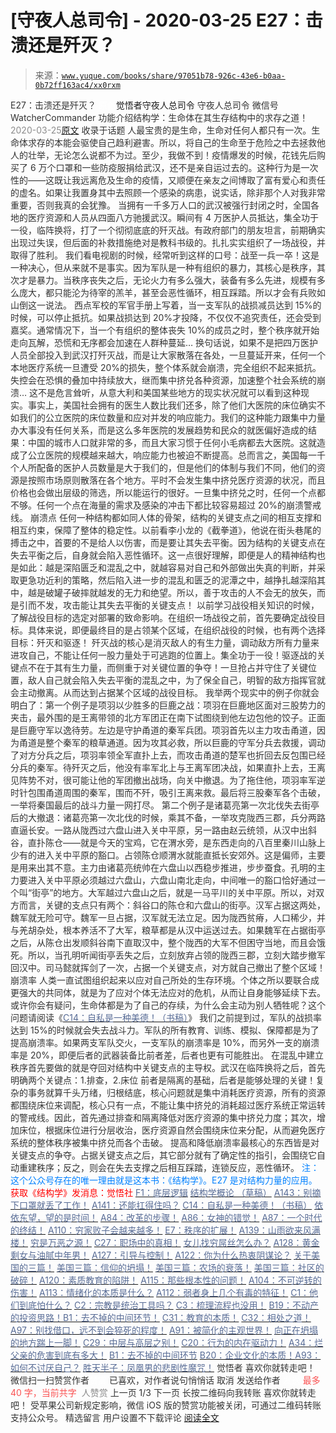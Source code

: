 # [守夜人总司令] - 2020-03-25 E27：击溃还是歼灭？

> 来源：[`www.yuque.com/books/share/97051b78-926c-43e6-b0aa-0b72ff163ac4/xx0rxm`](https://www.yuque.com/books/share/97051b78-926c-43e6-b0aa-0b72ff163ac4/xx0rxm)

<ne-p id="520f42f3293818f927861ebbd5b15da4_p_0" data-lake-id="520f42f3293818f927861ebbd5b15da4_p_0"><ne-text id="ua06d1e77" style="color: rgb(51, 51, 51);">E27：击溃还是歼灭？</ne-text></ne-p> <ne-p id="8c9d0ae9f32012058152542110e9f2e2" data-lake-id="8c9d0ae9f32012058152542110e9f2e2"><ne-text id="u7e911b49" ne-fontsize="12" style="color: rgb(255, 255, 255);">原创</ne-text><ne-text id="u40a7a3ac" ne-fontsize="14">觉悟者</ne-text><ne-text id="u5c5d5e4b" ne-fontsize="14">守夜人总司令</ne-text></ne-p> <ne-p id="32fe1cb8a526aada1e355d421320f580" data-lake-id="32fe1cb8a526aada1e355d421320f580"><ne-text id="u3cda7ebb" ne-fontsize="14" ne-bold="true" style="color: rgb(51, 51, 51);">守夜人总司令</ne-text></ne-p> <ne-p id="f3ff6a2258c685f2e58a1f778f5a302f" data-lake-id="f3ff6a2258c685f2e58a1f778f5a302f"><ne-text id="u4d1e3f6a" ne-fontsize="14" style="color: rgb(51, 51, 51);">微信号</ne-text><ne-text id="u635543b6" ne-fontsize="14" style="color: rgb(51, 51, 51);">WatcherCommander</ne-text></ne-p> <ne-p id="ede4825a0990a56bb7254278ffc5cfdd" data-lake-id="ede4825a0990a56bb7254278ffc5cfdd"><ne-text id="u354aa864" ne-fontsize="14" style="color: rgb(51, 51, 51);">功能介绍</ne-text><ne-text id="ua6b8fe53" ne-fontsize="14" style="color: rgb(51, 51, 51);">结构学：生命体在其生存结构中的求存之道！</ne-text></ne-p> <ne-p id="909502de479e50d89ad6f7c03115100c" data-lake-id="909502de479e50d89ad6f7c03115100c"><ne-text id="u627495e6" style="color: rgb(140, 140, 140);">2020-03-25</ne-text>[<ne-text id="u5c1f5b51" ne-fontsize="14">原文</ne-text>](https://mp.weixin.qq.com/s?__biz=MzAxNDk1NjI2Mw==&mid=2247485068&idx=1&sn=2b373ea4eefcf1b09885327f1a71579c&chksm=9b8a2504acfdac128793e9562414dc6898813182021afefdb73c3ea788e0a998af0ed02fe173&scene=27#wechat_redirect&cpage=251)</ne-p> <ne-p id="8f0b41af5b4dd9aca38e3ea4e1da6703" data-lake-id="8f0b41af5b4dd9aca38e3ea4e1da6703"><ne-text id="ud6047c02" style="color: rgb(51, 51, 51);">收录于话题</ne-text></ne-p> <ne-p id="67d16cf62c34bf4422902ee92630bc5b" data-lake-id="67d16cf62c34bf4422902ee92630bc5b"><ne-text id="u238fe673" style="color: rgb(51, 51, 51);">人最宝贵的是生命，生命对任何人都只有一次。生命体求存的本能会驱使自己趋利避害。所以，将自己的生命至于危险之中去拯救他人的壮举，无论怎么说都不为过。至少，我做不到！疫情爆发的时候，花钱先后购买了 6 万个口罩和一些防疫服捐给武汉，还不是亲自运过去的。这种行为是一次性的——这既让我远离危及生命的疫情，又顺便在亲友之间博取了富有爱心和责任的虚名。如果让我置身其中去照顾一个感染的病患，说实话，除非那个人对我非常重要，否则我真的会犹豫。</ne-text></ne-p> <ne-p id="2d4c6646bc2e11632ee344538cfcdec7" data-lake-id="2d4c6646bc2e11632ee344538cfcdec7"><ne-text id="u7c7a6758" style="color: rgb(51, 51, 51);">当拥有一千多万人口的武汉被强行封闭之时，全国各地的医疗资源和人员从四面八方驰援武汉。瞬间有 4 万医护人员抵达，集全功于一役，临阵换将，打了一个彻彻底底的歼灭战。有政府部门的朋友坦言，前期确实出现过失误，但后面的补救措施绝对是教科书级的。扎扎实实组织了一场战役，并取得了胜利。</ne-text></ne-p> <ne-p id="68cdb9f15d153c47be5e0685b4cbf50f" data-lake-id="68cdb9f15d153c47be5e0685b4cbf50f"><ne-text id="ud6002170" style="color: rgb(51, 51, 51);">我们看电视剧的时候，经常听到这样的口号：战至一兵一卒！这是一种决心，但从来就不是事实。因为军队是一种有组织的暴力，其核心是秩序，其次才是暴力。当秩序丧失之后，无论火力有多么强大，装备有多么先进，规模有多么庞大，都只能沦为待宰的羔羊，甚至会恶性循环，相互踩踏。所以才会有兵败如山倒这一说法。</ne-text></ne-p> <ne-p id="41bbe95bbdf0fa3bcd383172f4649e86" data-lake-id="41bbe95bbdf0fa3bcd383172f4649e86"><ne-text id="u4481a7ea" style="color: rgb(51, 51, 51);">西点军校的军官手册上写着，当一支军队的战损减员达到 15%的时候，可以停止抵抗。如果战损达到 20%才投降，不仅仅不追究责任，还会受到嘉奖。通常情况下，当一个有组织的整体丧失 10%的成员之时，整个秩序就开始走向瓦解，恐慌和无序都会加速在人群种蔓延…</ne-text></ne-p> <ne-p id="435f950d70da4cc5e519a7f811dde754" data-lake-id="435f950d70da4cc5e519a7f811dde754"><ne-text id="ue68814d8" style="color: rgb(51, 51, 51);">换句话说，如果不是把四万医护人员全部投入到武汉打歼灭战，而是让大家散落在各处，一旦蔓延开来，任何一个本地医疗系统一旦遭受 20%的损失，整个体系就会崩溃，完全组织不起来抵抗。失控会在恐惧的叠加中持续放大，继而集中挤兑各种资源，加速整个社会系统的崩溃… 这不是危言耸听，从意大利和美国某些地方的现实状况就可以看到这种现实。事实上，美国社会拥有的医生人数比我们还多，除了他们大医院的床位确实不如我们的公立医院的床位数量和应对并发的响应能力。我们的这种能力跟集中力量办大事没有任何关系，而是这么多年医院的发展趋势和民众的就医偏好造成的结果：中国的城市人口就非常的多，而且大家习惯于任何小毛病都去大医院。这就造成了公立医院的规模越来越大，响应能力也被迫不断提高。总而言之，美国每一千个人所配备的医护人员数量是大于我们的，但是他们的体制与我们不同，他们的资源是按照市场原则散落在各个地方。平时不会发生集中挤兑医疗资源的状况，而且价格也会做出层级的筛选，所以能运行的很好。一旦集中挤兑之时，任何一个点都不够。任何一个点在海量的需求及感染的冲击下都比较容易超过 20%的崩溃警戒线。</ne-text></ne-p> <ne-p id="b54dd66b1157cc6e9070cbe6e685cb4a" data-lake-id="b54dd66b1157cc6e9070cbe6e685cb4a"><ne-text id="ufc695a5a" ne-bold="true" style="color: rgb(51, 51, 51);">崩溃点</ne-text></ne-p> <ne-p id="26c39433dc1befcc5e54eb7913f107d8" data-lake-id="26c39433dc1befcc5e54eb7913f107d8"><ne-text id="u201478ed" style="color: rgb(51, 51, 51);">任何一种结构都如同人体的骨架，结构的关键支点之间的相互支撑和相互约束，保障了整体的稳定性。以前看李小龙的《截拳道》，他说在街头巷尾的搏击之中，首要的不是给人以伤害，而是要让其失去平衡。因为结构的关键支点在失去平衡之后，自身就会陷入恶性循环。这一点很好理解，即便是人的精神结构也是如此：越是深陷匮乏和混乱之中，就越容易对自己和外部做出失真的判断，并采取更急功近利的策略，然后陷入进一步的混乱和匮乏的泥潭之中，越挣扎越深陷其中，越是破罐子破摔就越发的无力和绝望。所以，善于攻击的人不会无的放矢，而是引而不发，攻击能让其失去平衡的关键支点！</ne-text></ne-p> <ne-p id="027d4d4ff2007343a62e943e48848964" data-lake-id="027d4d4ff2007343a62e943e48848964"><ne-text id="u92b2cc14" style="color: rgb(51, 51, 51);">以前学习战役相关知识的时候，了解战役目标的选定对部署的致命影响。在组织一场战役之前，首先要确定战役目标。具体来说，即便最终目的是占领某个区域，在组织战役的时候，也有两个选择目标：歼灭和驱逐！</ne-text></ne-p> <ne-p id="457fc35674967ac7b8de39e3d3744714" data-lake-id="457fc35674967ac7b8de39e3d3744714"><ne-text id="u0bd08c14" style="color: rgb(51, 51, 51);">歼灭战的核心是消灭敌人的有生力量，调动敌方所有力量来进攻自己，不能让任何一股力量处于可逃跑的位置上。集全功于一役！驱逐战的关键点不在于其有生力量，而侧重于对关键位置的争夺！一旦抢占并守住了关键位置，敌人自己就会陷入失去平衡的混乱之中，为了保全自己，明智的敌方指挥官就会主动撤离。从而达到占据某个区域的战役目标。</ne-text></ne-p> <ne-p id="28c3790c2b12a3384a8107f8158ec5f2" data-lake-id="28c3790c2b12a3384a8107f8158ec5f2"><ne-text id="u2e2310f0" style="color: rgb(51, 51, 51);">我举两个现实中的例子你就会明白了：第一个例子是项羽以少胜多的巨鹿之战：项羽在巨鹿地区面对三股势力的夹击，最外围的是王离带领的北方军团正在南下试图绕到他左边包他的饺子。正面是巨鹿守军以逸待劳。左边是守护甬道的秦军兵团。项羽首先以主力攻击甬道，因为甬道是整个秦军的粮草通道。因为攻其必救，所以巨鹿的守军分兵去救援，调动了对方分兵之后，项羽率领全军直扑上去，而攻击甬道的楚军也折回去反包围已经分兵的秦军。待歼灭之后，他没有率军北上与王离军团决战，如果直扑上去，王离见阵势不对，很可能让他的军团撤出战场，向关中撤退。为了拖住他，项羽率军逆时针包围甬道周围的秦军，围而不歼，吸引王离来救。最后将三股秦军各个击破，一举将秦国最后的战斗力量一网打尽。</ne-text></ne-p> <ne-p id="4fbf6754871c1de6cfb76758db20aa58" data-lake-id="4fbf6754871c1de6cfb76758db20aa58"><ne-text id="u0c436f5f" style="color: rgb(51, 51, 51);">第二个例子是诸葛亮第一次北伐失去街亭后的大撤退：诸葛亮第一次北伐的时候，乘其不备，一举攻克陇西三郡，兵分两路直逼长安。一路从陇西过六盘山进入关中平原，另一路由赵云统领，从汉中出斜谷，直扑陈仓——就是今天的宝鸡，它在渭水旁，是东西走向的八百里秦川山脉上少有的进入关中平原的豁口。占领陈仓顺渭水就能直抵长安郊外。这是偏师，主要是用来出其不意。主力由诸葛亮统帅在六盘山以西稳步推进，步步蚕食。孔明的主力要进入关中平原必须越过六盘山，六盘山南北走向，中间唯一的豁口恰好通过一个叫“街亭”的地方。大军越过六盘山之后，就是一马平川的关中平原。所以，对双方而言，关键的支点只有两个：斜谷口的陈仓和六盘山的街亭。汉军占据这两处，魏军就无险可守。魏军一旦占据，汉军就无法立足。因为陇西贫瘠，人口稀少，并与羌胡杂处，根本养活不了大军，粮草都是从汉中运送过去。如果魏军在占据街亭之后，从陈仓出发顺斜谷南下直取汉中，整个陇西的大军不但困守当地，而且会饿死。所以，当孔明听闻街亭丢失之后，立刻放弃占领的陇西三郡，立刻大踏步撤军回汉中。司马懿就挥剑了一次，占据一个关键支点，对方就自己撤出了整个区域！</ne-text></ne-p> <ne-p id="379a6c6bb6eb7b8f79fbe3c9fccb54a2" data-lake-id="379a6c6bb6eb7b8f79fbe3c9fccb54a2"><ne-text id="u6639d498" ne-bold="true" style="color: rgb(51, 51, 51);">崩溃率</ne-text></ne-p> <ne-p id="2bbb01e43972b0138bdd454eb57d66e8" data-lake-id="2bbb01e43972b0138bdd454eb57d66e8"><ne-text id="u5b56f931" style="color: rgb(51, 51, 51);">人类一直试图组织起来以应对自己所处的生存环境。个体之所以要联合成更强大的共同体，就是为了应对个体无法应对的危机，从而让自身能够延续下去。或许你会有疑问，生命体都是为了自己的存续，为什么会主动为别人牺牲呢？这个问题请阅读《</ne-text>[<ne-text id="u87c589bf" style="color: rgb(87, 107, 149);">C14：自私是一种美德！（书稿）</ne-text>](http://mp.weixin.qq.com/s?__biz=MzAxNDk1NjI2Mw==&mid=2247485051&idx=1&sn=61451e2e8b660eec79c1ec634ff1188c&chksm=9b8a25f3acfdace5790db4e909468d61e47477affe294f19c4e10cad79c869c3a3ecedc242b6&scene=21#wechat_redirect)<ne-text id="ueceb5fa7" style="color: rgb(51, 51, 51);">》</ne-text></ne-p> <ne-p id="5ff3b1c4eab18f5b60d7238ab2360880" data-lake-id="5ff3b1c4eab18f5b60d7238ab2360880"><ne-text id="ub8d9681b" style="color: rgb(51, 51, 51);">我们之前提到过，军队的战损率达到 15%的时候就会失去战斗力。军队的所有教育、训练、模拟、保障都是为了提高崩溃率。如果两支军队交火，一支军队的崩溃率是 10%，而另外一支的崩溃率是 20%，即便后者的武器装备比前者差，后者也更有可能胜出。</ne-text></ne-p> <ne-p id="bdd86ce0b0f2d74bf7b59e7e78082f66" data-lake-id="bdd86ce0b0f2d74bf7b59e7e78082f66"><ne-text id="u7a1f9af4" ne-bold="true" style="color: rgb(51, 51, 51);">在混乱中建立秩序首先要做的就是夺回对结构中关键支点的主导权。武汉在临阵换将之后，首先明确两个关键点：1.排查，2.床位 前者是隔离的基础，后者是能够处理的关键！复杂的事务就算千头万绪，归根结底，核心问题就是集中消耗医疗资源，所有的资源都围绕床位来调配，核心只有一点，不能让集中挤兑的消耗超过医疗系统正常运转的警戒线。</ne-text><ne-text id="u9ed9e87a" style="color: rgb(51, 51, 51);">因此，首先通过排查和隔离降低对医疗资源的集中挤兑力度；其次，增加床位，根据床位进行分层收治，医疗资源自然会围绕床位来分配，从而避免医疗系统的整体秩序被集中挤兑而各个击破。</ne-text></ne-p> <ne-p id="6cf41466e6e47e5805aa2f3a35c12b43" data-lake-id="6cf41466e6e47e5805aa2f3a35c12b43"><ne-text id="u79422dc5" style="color: rgb(51, 51, 51);">提高和降低崩溃率最核心的东西皆是对关键支点的争夺。占据关键支点之后，其它部分就有了确定性的指引，会围绕它自动重建秩序；反之，则会在失去支撑之后相互踩踏，连锁反应，恶性循环。</ne-text></ne-p> <ne-p id="d70afd4c2f8e6ddc5b263cdddb84dfdc" data-lake-id="d70afd4c2f8e6ddc5b263cdddb84dfdc"><ne-text id="uf876b694" ne-fontsize="13" style="color: rgb(0, 128, 255);">注：这个公众号存在的唯一理由就是这本书：《结构学》。E27 是对结构力量的应用。</ne-text></ne-p> <ne-p id="bb0ec2a69231d00158a751fb0b7198ab" data-lake-id="bb0ec2a69231d00158a751fb0b7198ab" ne-alignment="center"><ne-text id="u061f891e" style="color: rgb(255, 0, 0);">获取《结构学》发消息</ne-text><ne-text id="ue75573bd" ne-bold="true" style="color: rgb(255, 0, 0);">：觉悟社</ne-text></ne-p>  <ne-p id="b0c8ed7782170584c8550fbba944fcfc" data-lake-id="b0c8ed7782170584c8550fbba944fcfc"><ne-card data-card-name="image" data-card-type="inline" id="fYh5f" data-event-boundary="card" style="color: rgb(51, 51, 51);"><ne-p id="cd4b8ba6b2a611627bdb01cd27fd9a71" data-lake-id="cd4b8ba6b2a611627bdb01cd27fd9a71">[<ne-text id="ua9340cf7" style="color: rgb(87, 107, 149);">F1：底层逻辑</ne-text>](http://mp.weixin.qq.com/s?__biz=MzAxNDk1NjI2Mw==&mid=2247484983&idx=1&sn=d1bd020a91e3dd78ebf23d343a657db2&chksm=9b8a25bfacfdaca9b3572b6f4d7ef8d7a0e37e4ab741811b0e2cd64f46b92e1920d0e39e4f38&scene=21#wechat_redirect)</ne-p> <ne-p id="04081923e43323ce8f925d2197e0e0f0" data-lake-id="04081923e43323ce8f925d2197e0e0f0">[<ne-text id="ud51fd69f" style="color: rgb(87, 107, 149);">结构学概论 （草稿）</ne-text>](http://mp.weixin.qq.com/s?__biz=MzIzMDYwOTM0Mg==&mid=2247484205&idx=1&sn=c7a617ca786f9c2ce298de261d2d7a54&chksm=e8b19bfcdfc612ea7eb13086230ec19ba844b8313945361aa6f036c729946c8bd3403894f330&scene=21#wechat_redirect)</ne-p> <ne-p id="db5e679e62a56fd1a236fa1d472a600b" data-lake-id="db5e679e62a56fd1a236fa1d472a600b">[<ne-text id="u75ca0f8c" style="color: rgb(87, 107, 149);">A143：别摘下口罩就丢了工作！</ne-text>](http://mp.weixin.qq.com/s?__biz=MzAxNDk1NjI2Mw==&mid=2247485056&idx=1&sn=eff9f05bcad84a7ccd397ebaacde4055&chksm=9b8a2508acfdac1eb18a04ce52aef698f8e4da804261fd1f75930aa5e7c3fbe50806b0077542&scene=21#wechat_redirect)</ne-p> <ne-p id="e9c0b25875b0f9239ceba854ab791f4e" data-lake-id="e9c0b25875b0f9239ceba854ab791f4e">[<ne-text id="ud2406303" style="color: rgb(87, 107, 149);">A141：还能扛得住吗？</ne-text>](http://mp.weixin.qq.com/s?__biz=MzAxNDk1NjI2Mw==&mid=2247485046&idx=1&sn=d7a96fb55a2d572e99346b475818fe95&chksm=9b8a25feacfdace8ee0ac46509e45dc495a8d28b9f12f2acfe6d96d87cf87b8d8fb887b6e6fa&scene=21#wechat_redirect)</ne-p> <ne-p id="a598b3cf1fd89b1e476bd958f673bc4b" data-lake-id="a598b3cf1fd89b1e476bd958f673bc4b">[<ne-text id="u8579c382" style="color: rgb(87, 107, 149);">C14：自私是一种美德！（书稿）</ne-text>](http://mp.weixin.qq.com/s?__biz=MzAxNDk1NjI2Mw==&mid=2247485051&idx=1&sn=61451e2e8b660eec79c1ec634ff1188c&chksm=9b8a25f3acfdace5790db4e909468d61e47477affe294f19c4e10cad79c869c3a3ecedc242b6&scene=21#wechat_redirect)</ne-p> <ne-p id="a9dfe7350c65ce550d53d9e2ca1af806" data-lake-id="a9dfe7350c65ce550d53d9e2ca1af806">[<ne-text id="uab0a1091" style="color: rgb(87, 107, 149);">依依东望，望的是时间！</ne-text>](http://mp.weixin.qq.com/s?__biz=MzIzMDYwOTM0Mg==&mid=2247483860&idx=1&sn=b5b01ae82ff764ce2806251e3f2a809f&chksm=e8b19905dfc61013607735eb7782299c9a4d7a39a8b15a7b46182ef20eda3ffe9f6ed6337e1f&scene=21#wechat_redirect)</ne-p> <ne-p id="297fd919b54b0b0d91e18282ebc6d9d9" data-lake-id="297fd919b54b0b0d91e18282ebc6d9d9">[<ne-text id="u77c4cd05" style="color: rgb(87, 107, 149);">A84：改革的步骤！</ne-text>](http://mp.weixin.qq.com/s?__biz=MzIzMDYwOTM0Mg==&mid=2247484098&idx=1&sn=8a28fd5dce47b485ed38e4f3cfdb7d05&chksm=e8b19a13dfc61305fde13511d297aa1d6b59184825c7998f338e7d5f36742e3c06c717d78fe8&scene=21#wechat_redirect)</ne-p> <ne-p id="c448ac73875b442ada6d8297c1693189" data-lake-id="c448ac73875b442ada6d8297c1693189">[<ne-text id="ud12887b5" style="color: rgb(87, 107, 149);">A86：女神的错觉！</ne-text>](http://mp.weixin.qq.com/s?__biz=MzAxNDk1NjI2Mw==&mid=2247484733&idx=1&sn=fab22e8ab3f80b78dab3d4e2e2716bfb&chksm=9b8a26b5acfdafa374df83506e5086a573169362877918977c08490b4e9747c45c99d1266e7f&scene=21#wechat_redirect)</ne-p> <ne-p id="4b84ff64e3a9b02a8adc95a714cdc9a3" data-lake-id="4b84ff64e3a9b02a8adc95a714cdc9a3">[<ne-text id="u2e962aeb" style="color: rgb(87, 107, 149);">A87：一个时代的终结！</ne-text>](http://mp.weixin.qq.com/s?__biz=MzIzMDYwOTM0Mg==&mid=2247484102&idx=1&sn=c0572fe89409ac0ef2d1468b8f81f130&chksm=e8b19a17dfc6130119eacf0492c237b5173f6f9c13265a36d7919e3132228f8c2d3306863c08&scene=21#wechat_redirect)</ne-p> <ne-p id="34987db6cc03cd3d5105357c92ea94cb" data-lake-id="34987db6cc03cd3d5105357c92ea94cb">[<ne-text id="u5906b339" style="color: rgb(87, 107, 149);">A110：穷家败子会越来越多！</ne-text>](http://mp.weixin.qq.com/s?__biz=MzIzMDYwOTM0Mg==&mid=2247484200&idx=1&sn=0948bd1a38f7653f59a4249ae31c9c4e&chksm=e8b19bf9dfc612ef8bc76f8b04b55f480c55800d2c93e31fca592fbacc1e60aefb9ec525ab08&scene=21#wechat_redirect)</ne-p> <ne-p id="7a5d38870196f7736cd3c5ba44b7e1e6" data-lake-id="7a5d38870196f7736cd3c5ba44b7e1e6">[<ne-text id="u2247f168" style="color: rgb(87, 107, 149);">E7：秩序的扩展！</ne-text>](http://mp.weixin.qq.com/s?__biz=MzAxNDk1NjI2Mw==&mid=2247485033&idx=1&sn=a4fafabf832faa4e23cb315aa84778cf&chksm=9b8a25e1acfdacf75ca2f4b9f95eefbced60c01b36a2346b549eed79efe998a827b9d4476625&scene=21#wechat_redirect)</ne-p> <ne-p id="ed9f23926d4393cfe2b1b56113de4b8b" data-lake-id="ed9f23926d4393cfe2b1b56113de4b8b">[<ne-text id="u9ad7164c" style="color: rgb(87, 107, 149);">A139：山雨欲来风满楼！</ne-text>](http://mp.weixin.qq.com/s?__biz=MzAxNDk1NjI2Mw==&mid=2247485028&idx=1&sn=df774eff7bb7562533cba7f5d2346e14&chksm=9b8a25ecacfdacfa9092a7494ffe631aab8a9f4ae745eeaeee91488d21accd14fc29f6eb0a9d&scene=21#wechat_redirect)</ne-p> <ne-p id="eb14bb82ce6be3739ef7b007dbaf3d9f" data-lake-id="eb14bb82ce6be3739ef7b007dbaf3d9f">[<ne-text id="uc7bc69b4" style="color: rgb(87, 107, 149);">穷是万恶之源！</ne-text>](http://mp.weixin.qq.com/s?__biz=MzAxNDk1NjI2Mw==&mid=2247483823&idx=1&sn=e54ebe9891b302dc0bf1815c76ccf8b7&chksm=9b8a2227acfdab31a05e273addd9159d4b8263d58d3c58bf214841c8189157519719c3427306&scene=21#wechat_redirect)</ne-p> <ne-p id="9bd05a7594240873563463fd7cae00b4" data-lake-id="9bd05a7594240873563463fd7cae00b4">[<ne-text id="u41a81de1" style="color: rgb(87, 107, 149);">C27：职场中的真相！</ne-text>](http://mp.weixin.qq.com/s?__biz=MzAxNDk1NjI2Mw==&mid=2247484554&idx=1&sn=fec6641c1838970ea6d16cfe1a68f9e1&chksm=9b8a2702acfdae14e71017ee02594f3b47abc738b773bc3dbd5e80968dccae0e90f17977a339&scene=21#wechat_redirect)</ne-p> <ne-p id="2a179ffac8b8e9a0f0bc1a1bc3644e3a" data-lake-id="2a179ffac8b8e9a0f0bc1a1bc3644e3a">[<ne-text id="u831c8a84" style="color: rgb(87, 107, 149);">女儿找穷屌丝怎么办？</ne-text>](http://mp.weixin.qq.com/s?__biz=MzAxNDk1NjI2Mw==&mid=2247484939&idx=1&sn=6a8b9a3df7e1197fde72a04e45ad3055&chksm=9b8a2583acfdac958a9514beb89993c74e6ee5ad63df4c4c6d420f8ac9cc3976dcfe5f66c734&scene=21#wechat_redirect)</ne-p> <ne-p id="606749a670cacb3f637a8b95729bdc2a" data-lake-id="606749a670cacb3f637a8b95729bdc2a">[<ne-text id="u36ddfb51" style="color: rgb(87, 107, 149);">A128：黄金剩女与油腻中年男！</ne-text>](http://mp.weixin.qq.com/s?__biz=MzAxNDk1NjI2Mw==&mid=2247484986&idx=1&sn=389cf749cc0fc8c13fddbe2782d064e8&chksm=9b8a25b2acfdaca493be3be9f6825249c41eb2e9ec898370ef118ac45d11e3061fc3f36198fa&scene=21#wechat_redirect)</ne-p> <ne-p id="2f7cf5fd56b92f32f8ec17d3c2ecfb22" data-lake-id="2f7cf5fd56b92f32f8ec17d3c2ecfb22">[<ne-text id="uba49d2c9" style="color: rgb(87, 107, 149);">A127：引导与控制！</ne-text>](http://mp.weixin.qq.com/s?__biz=MzAxNDk1NjI2Mw==&mid=2247484979&idx=1&sn=f399f00523a8dd5cafe7c0636121333e&chksm=9b8a25bbacfdacad35d6b31ea6500e76fc161c3dd8e789aacdc1284bedcdcaf57570dd6f6261&scene=21#wechat_redirect)</ne-p> <ne-p id="82967f2e7631100696f5cec6213bd857" data-lake-id="82967f2e7631100696f5cec6213bd857">[<ne-text id="ub3c0482a" style="color: rgb(87, 107, 149);">A122：你为什么热衷阴谋论？</ne-text>](http://mp.weixin.qq.com/s?__biz=MzAxNDk1NjI2Mw==&mid=2247484960&idx=1&sn=f04b2971f7e664f0ab903a6a9ffab5dd&chksm=9b8a25a8acfdacbecd85fb722d9e401e6b748a28498b75da9489af10d9cf69916bf473c72a7b&scene=21#wechat_redirect)</ne-p> <ne-p id="529063c3c9cec707ac3e8ff89c374e07" data-lake-id="529063c3c9cec707ac3e8ff89c374e07">[<ne-text id="u699d6a61" style="color: rgb(87, 107, 149);">关于美国的三篇！</ne-text>](http://mp.weixin.qq.com/s?__biz=MzIzMDYwOTM0Mg==&mid=2247484082&idx=1&sn=7f0efdc740505aeff41af3593c2c07d2&chksm=e8b19a63dfc613757721204eef321ddcad7ddc01dfc2076db117c37c0b37d75438f2e405c830&scene=21#wechat_redirect)</ne-p> <ne-p id="319780d206b7ef633609c83699acd900" data-lake-id="319780d206b7ef633609c83699acd900">[<ne-text id="uf4d64366" style="color: rgb(87, 107, 149);">美国三篇：信仰的坍塌！</ne-text>](http://mp.weixin.qq.com/s?__biz=MzIzMDYwOTM0Mg==&mid=2247484086&idx=1&sn=84a690a2f2f277ffb97bd9ae9b8997b5&chksm=e8b19a67dfc61371cbaa58bdc4cf884dcb865ce62dc947cf1cf3e7653716339ff71d49c563bb&scene=21#wechat_redirect)</ne-p> <ne-p id="c5395a44238d62acfff92766bd95fd57" data-lake-id="c5395a44238d62acfff92766bd95fd57">[<ne-text id="u4e8356bf" style="color: rgb(87, 107, 149);">美国三篇：农场的衰落！</ne-text>](http://mp.weixin.qq.com/s?__biz=MzAxNDk1NjI2Mw==&mid=2247484839&idx=1&sn=ab17e9c4ae5af883a17a9c0fcafe94dd&chksm=9b8a262facfdaf399eab6252e9034d5a64a95f1c2575ed6570615dc11980d7d14b684341c22d&scene=21#wechat_redirect)</ne-p> <ne-p id="293a4517c2200f058d0ef2f48b5af008" data-lake-id="293a4517c2200f058d0ef2f48b5af008">[<ne-text id="u69a3df4a" style="color: rgb(87, 107, 149);">美国三篇：社区的破碎！</ne-text>](http://mp.weixin.qq.com/s?__biz=MzAxNDk1NjI2Mw==&mid=2247484995&idx=1&sn=e6b19218f50cedb3832a75694d5fca2a&chksm=9b8a25cbacfdacdd9585015c0542f118592cdeb57bf869d6566ef48e60aaf0f59aeebb6ba2a3&scene=21#wechat_redirect)</ne-p> <ne-p id="953f6f1aaae482b7cfe625988278b81c" data-lake-id="953f6f1aaae482b7cfe625988278b81c">[<ne-text id="uc826df17" style="color: rgb(87, 107, 149);">A120：素质教育的陷阱！</ne-text>](http://mp.weixin.qq.com/s?__biz=MzAxNDk1NjI2Mw==&mid=2247484948&idx=1&sn=6326c52223f8520cf16820e7ae2f12d1&chksm=9b8a259cacfdac8a3f821dea074d2df64dc08c9498aadb36f006f685bbf87dfc13daefd4bf6d&scene=21#wechat_redirect)</ne-p> <ne-p id="993e45abb667bc1a5f16140920da99f0" data-lake-id="993e45abb667bc1a5f16140920da99f0">[<ne-text id="u9c1b3f15" style="color: rgb(87, 107, 149);">A115：那些根本性的问题！</ne-text>](http://mp.weixin.qq.com/s?__biz=MzAxNDk1NjI2Mw==&mid=2247484914&idx=1&sn=967fee05bc4f865fe727690ef496bd08&chksm=9b8a267aacfdaf6c067abdfbeed512ad0ec7af5d0c3310f4461e50eaa47c005b5b30ea9758af&scene=21#wechat_redirect)</ne-p> <ne-p id="7341b531450a77062395528d45c17a21" data-lake-id="7341b531450a77062395528d45c17a21">[<ne-text id="u9e9dff64" style="color: rgb(87, 107, 149);">A104：不可逆转的伤害！</ne-text>](http://mp.weixin.qq.com/s?__biz=MzAxNDk1NjI2Mw==&mid=2247484910&idx=1&sn=80626aa3b4a4e223e5062a4d00806308&chksm=9b8a2666acfdaf70c0a3e1392357732bf9431c96bc1ec220eef91101a73d0c6eeff4f62d4e80&scene=21#wechat_redirect)</ne-p> <ne-p id="835962cc87bcc67aca923594075b109b" data-lake-id="835962cc87bcc67aca923594075b109b">[<ne-text id="u4fa96b61" style="color: rgb(87, 107, 149);">A113：情绪化的本质是什么？</ne-text>](http://mp.weixin.qq.com/s?__biz=MzAxNDk1NjI2Mw==&mid=2247484925&idx=1&sn=a3e5d2a4ffa1f0c4a1e915a7f6244527&chksm=9b8a2675acfdaf6365b4c9b6f0390ceae91e0dbf218efdd6be0dc600964d220b1ab45bb6c2ac&scene=21#wechat_redirect)</ne-p> <ne-p id="14bb446aca2bda911083d6a29c4b23cf" data-lake-id="14bb446aca2bda911083d6a29c4b23cf">[<ne-text id="uaa35d865" style="color: rgb(87, 107, 149);">A112：弱者身上几个有毒的特征！</ne-text>](http://mp.weixin.qq.com/s?__biz=MzAxNDk1NjI2Mw==&mid=2247484903&idx=1&sn=609b7c81f10207eea8bcccbe35aa61b6&chksm=9b8a266facfdaf790a328ee9eca9d05f95ce939b69b2e4c1fcaacd63470bd79c44d03caeb00c&scene=21#wechat_redirect)</ne-p> <ne-p id="2e886bff324d77b793e8897caa2afd2f" data-lake-id="2e886bff324d77b793e8897caa2afd2f">[<ne-text id="ue5b73b7b" style="color: rgb(87, 107, 149);">C1：他们到底怕什么？</ne-text>](http://mp.weixin.qq.com/s?__biz=MzAxNDk1NjI2Mw==&mid=2247483898&idx=1&sn=1b0a50386e9e89d2750dec717236f0aa&chksm=9b8a2272acfdab64235b35ee5e91b8cac6172144207251636e1345fc570aa1601f59eff7f442&scene=21#wechat_redirect)</ne-p> <ne-p id="697042799c0709b4d0f8d4a368ecef7f" data-lake-id="697042799c0709b4d0f8d4a368ecef7f">[<ne-text id="uee36bcdf" style="color: rgb(87, 107, 149);">C2：宗教是统治工具吗？</ne-text>](http://mp.weixin.qq.com/s?__biz=MzAxNDk1NjI2Mw==&mid=2247483901&idx=1&sn=f5d9f8c7bd84370c79adae921351e813&chksm=9b8a2275acfdab63fde093d76ff82e01d0e2fd43ea675f77fd17fd51a15873d4d10499f5338d&scene=21#wechat_redirect)</ne-p> <ne-p id="76e6201582ce08bd9501add3aa0000a3" data-lake-id="76e6201582ce08bd9501add3aa0000a3">[<ne-text id="u561b99f0" style="color: rgb(87, 107, 149);">C3：梳理流程也没用！</ne-text>](http://mp.weixin.qq.com/s?__biz=MzAxNDk1NjI2Mw==&mid=2247483989&idx=1&sn=ee70dacfd980f041379d91ae947ece44&chksm=9b8a21ddacfda8cb28bf62d6f53531e8a8ebce2de96396e50ec7e7e144fffe502ec6faee3415&scene=21#wechat_redirect)</ne-p> <ne-p id="22845cea8fdb8079b9eca34e1925617c" data-lake-id="22845cea8fdb8079b9eca34e1925617c">[<ne-text id="u2acb0f32" style="color: rgb(87, 107, 149);">B19：不动产的投资思路！</ne-text>](http://mp.weixin.qq.com/s?__biz=MzIzMDYwOTM0Mg==&mid=2247484069&idx=1&sn=a13a6e590a21b27fd1356718b3a2dcd3&chksm=e8b19a74dfc613622b23c7233732cbb1d499c75f9b7ac3047cdeaee3a34eeae7d3b4871429f1&scene=21#wechat_redirect)[<ne-text id="u9f91d640" style="color: rgb(87, 107, 149);">B1：去不掉的中间环节！</ne-text>](http://mp.weixin.qq.com/s?__biz=MzIzMDYwOTM0Mg==&mid=2247483903&idx=1&sn=e8a21cb816d6a27d869f81463805a208&chksm=e8b1992edfc610380f54d91f9acc9844820c77ce8a5bcedb4f36372c406647f45fd2514a6a77&scene=21#wechat_redirect)</ne-p> <ne-p id="b6e3c443d4a91e47235d5833f08c4a4a" data-lake-id="b6e3c443d4a91e47235d5833f08c4a4a">[<ne-text id="u5ff8aa7d" style="color: rgb(87, 107, 149);">C31：教育的本质！</ne-text>](http://mp.weixin.qq.com/s?__biz=MzAxNDk1NjI2Mw==&mid=2247484645&idx=1&sn=0c19e963af345ec0d157348555f45482&chksm=9b8a276dacfdae7bb43eb0602bf7d9fdc827d0675a7350f893c5b3b43986de58782355a2065d&scene=21#wechat_redirect)</ne-p> <ne-p id="cbaa600dfe19585cc467f316606d5e3c" data-lake-id="cbaa600dfe19585cc467f316606d5e3c">[<ne-text id="u9ceb8ef1" style="color: rgb(87, 107, 149);">C32：相处之道！</ne-text>](http://mp.weixin.qq.com/s?__biz=MzAxNDk1NjI2Mw==&mid=2247484658&idx=1&sn=32943edb605fea344e437efb5cd77ed6&chksm=9b8a277aacfdae6cc8e9d256f960d07226086e0d020d68893af2a8b5391771e66626b0d086aa&scene=21#wechat_redirect)</ne-p> <ne-p id="18fa2e5dbe15c9054bd1614ae2279d05" data-lake-id="18fa2e5dbe15c9054bd1614ae2279d05">[<ne-text id="u26e3ceec" style="color: rgb(87, 107, 149);">A97：别找借口，远不到会猝死的程度！</ne-text>](http://mp.weixin.qq.com/s?__biz=MzAxNDk1NjI2Mw==&mid=2247484866&idx=1&sn=d93222730b1fd65cd31d270e54c91073&chksm=9b8a264aacfdaf5cf1d8eab64891b03e7b9966e887c9f512b7cb4a3f6cca04f1faa2c5da905d&scene=21#wechat_redirect)</ne-p> <ne-p id="664e026eb8d803c532886a780ce8f43f" data-lake-id="664e026eb8d803c532886a780ce8f43f">[<ne-text id="u0ae46b3f" style="color: rgb(87, 107, 149);">A91：被简化的主观世界！</ne-text>](http://mp.weixin.qq.com/s?__biz=MzIzMDYwOTM0Mg==&mid=2247484106&idx=1&sn=89ac1e2a068a9114c08822ed3a6a9916&chksm=e8b19a1bdfc6130d67743acf04c384cd66fa3d13b83614a9b3d70edda3290e8af9765c31b7d7&scene=21#wechat_redirect)</ne-p> <ne-p id="ce3cac0d3e91946a437c6cc42e304075" data-lake-id="ce3cac0d3e91946a437c6cc42e304075">[<ne-text id="ub16ece9e" style="color: rgb(87, 107, 149);">向正在坍塌的地方踹上一脚！</ne-text>](http://mp.weixin.qq.com/s?__biz=MzAxNDk1NjI2Mw==&mid=2247483789&idx=1&sn=5e44b7b524c3dc4bb7705f49ed0a44a3&chksm=9b8a2205acfdab139e4b1d44ef6702b09c9fbf79505340205d13fbdaa33207a997f54bee0e97&scene=21#wechat_redirect)</ne-p> <ne-p id="b9262782eddd1cb905362026f9d43b08" data-lake-id="b9262782eddd1cb905362026f9d43b08">[<ne-text id="ub3f8e9da" style="color: rgb(87, 107, 149);">C29：中层与高层之别！</ne-text>](http://mp.weixin.qq.com/s?__biz=MzIzMDYwOTM0Mg==&mid=2247484061&idx=1&sn=6b5effaceec4ccea129b0b2c0ff9eb94&chksm=e8b19a4cdfc6135a82d4a79c2245a8efb5cea97135ffeef76afcdb0f1d23fc37408270b77ac3&scene=21#wechat_redirect)</ne-p> <ne-p id="d9f5f330063753c1aa23e38746fb7861" data-lake-id="d9f5f330063753c1aa23e38746fb7861">[<ne-text id="uce9e2d2e" style="color: rgb(87, 107, 149);">C20：行为的内在驱动力！</ne-text>](http://mp.weixin.qq.com/s?__biz=MzIzMDYwOTM0Mg==&mid=2247484003&idx=1&sn=a62ddbccc64f9f19890c0dff9605b6f7&chksm=e8b19ab2dfc613a47b840d331bb9c43711798f5102681c0d1a06cb3996450c1d34bc8573b7e0&scene=21#wechat_redirect)</ne-p> <ne-p id="74c13709375f1de1fbd0eca85c0495f1" data-lake-id="74c13709375f1de1fbd0eca85c0495f1">[<ne-text id="ua2d02bc2" style="color: rgb(87, 107, 149);">A34：烂父亲的危害到底有多大！</ne-text>](http://mp.weixin.qq.com/s?__biz=MzIzMDYwOTM0Mg==&mid=2247483986&idx=1&sn=984fbf5e696f7a3f34f25dcf93037cea&chksm=e8b19a83dfc61395d629a54503920505c42a73a62b9e72308ed4ea0d66c509ca66a1a3138ea5&scene=21#wechat_redirect)</ne-p> <ne-p id="c04c48094eec0e505e49951b445fae51" data-lake-id="c04c48094eec0e505e49951b445fae51">[<ne-text id="ua48a2e88" style="color: rgb(87, 107, 149);">B1：去不掉的中间环节</ne-text>](http://mp.weixin.qq.com/s?__biz=MzIzMDYwOTM0Mg==&mid=2247483903&idx=1&sn=e8a21cb816d6a27d869f81463805a208&chksm=e8b1992edfc610380f54d91f9acc9844820c77ce8a5bcedb4f36372c406647f45fd2514a6a77&scene=21#wechat_redirect)</ne-p> <ne-p id="526edbf625a0032675aae6aa20681e20" data-lake-id="526edbf625a0032675aae6aa20681e20">[<ne-text id="ub018e2e0" style="color: rgb(87, 107, 149);">B20：企业文化的本质！</ne-text>](http://mp.weixin.qq.com/s?__biz=MzIzMDYwOTM0Mg==&mid=2247484111&idx=1&sn=d6154ef03c3702d24ebbd49ec6d2544b&chksm=e8b19a1edfc61308357f4cc639a74339e18c1e7ea64e351a1d73fac03d82e0daa3d7cbd2b4f7&scene=21#wechat_redirect)[<ne-text id="u20febdec" style="color: rgb(87, 107, 149);">A93：如何不讨厌自己？</ne-text>](http://mp.weixin.qq.com/s?__biz=MzAxNDk1NjI2Mw==&mid=2247484783&idx=1&sn=08bb06c4b322311a9d08a0d67077b6ac&chksm=9b8a26e7acfdaff1fb664e30d3365b7405692c4c7e53b41d078052fcbd87faf8de05c04346ce&scene=21#wechat_redirect)</ne-p> <ne-p id="98d16aa1db723a27cea4b4e8d8416bf0" data-lake-id="98d16aa1db723a27cea4b4e8d8416bf0">[<ne-text id="uc4aab7ac" style="color: rgb(87, 107, 149);">胜天半子：凤凰男的悲剧性魔咒！</ne-text>](http://mp.weixin.qq.com/s?__biz=MzAxNDk1NjI2Mw==&mid=2247484459&idx=1&sn=3af333a7d8f81253f730e57ba86f6f11&chksm=9b8a27a3acfdaeb524c155bcc629f472e273558add2d9c91ca3295d08144bd6d7d26ed757e6c&scene=21#wechat_redirect)</ne-p> <ne-p id="4586d44d63d150fb4cc70b6a38b08fe4" data-lake-id="4586d44d63d150fb4cc70b6a38b08fe4"><ne-text id="u7fd65d29" style="color: rgb(51, 51, 51);">觉悟者</ne-text></ne-p> <ne-p id="cbfd99f147f0332f619070bb2d79e48e" data-lake-id="cbfd99f147f0332f619070bb2d79e48e"><ne-text id="ud46700f8" style="color: rgb(51, 51, 51);">喜欢你就转走吧！</ne-text></ne-p> <ne-p id="7f7f5afc9bdff35e9822c39def57ef63" data-lake-id="7f7f5afc9bdff35e9822c39def57ef63"><ne-text id="uede863a4" ne-bold="true" style="color: rgb(51, 51, 51);">微信扫一扫赞赏作者</ne-text><ne-text id="u19bad8cb" ne-bold="true" style="color: rgb(255, 255, 255);">赞赏</ne-text></ne-p> <ne-p id="ebe565fb90275010da880f7f52628a49" data-lake-id="ebe565fb90275010da880f7f52628a49"><ne-text id="u60e80938" style="color: rgb(51, 51, 51);">已喜欢，</ne-text><ne-text id="u003f30d2">对作者说句悄悄话</ne-text></ne-p> <ne-p id="ddc7aa4ad7d562ef94e7e656f2546e1e" data-lake-id="ddc7aa4ad7d562ef94e7e656f2546e1e"><ne-text id="u5ecbc223" style="color: rgb(51, 51, 51);">取消</ne-text></ne-p> <ne-p id="4825024e33a91c3da06fea390ee8a133" data-lake-id="4825024e33a91c3da06fea390ee8a133"><ne-text id="ua629d74a" ne-fontsize="14" ne-bold="true" style="color: rgb(51, 51, 51);">发送给作者</ne-text></ne-p> <ne-p id="7dd262b2a348f61ab9f30c07bb529c82" data-lake-id="7dd262b2a348f61ab9f30c07bb529c82"><ne-text id="u74403fdb" ne-bold="true" style="color: rgb(255, 255, 255);">发送</ne-text></ne-p> <ne-p id="3657615f118309d2f8fc3a04b7900fae" data-lake-id="3657615f118309d2f8fc3a04b7900fae"><ne-text id="ue3f74bfe" ne-fontsize="13" style="color: rgb(250, 81, 81);">最多 40 字，当前共字</ne-text></ne-p> <ne-p id="77e74f3e178aa196b2a9be1547d4c475" data-lake-id="77e74f3e178aa196b2a9be1547d4c475"><ne-text id="u0e594fb1" style="color: rgb(136, 136, 136);"> 人赞赏</ne-text></ne-p> <ne-p id="90383671da745e431e8b86d3b3fa28d3" data-lake-id="90383671da745e431e8b86d3b3fa28d3"><ne-text id="u2299530a" style="color: rgb(51, 51, 51);">上一页</ne-text> <ne-text id="u1344b20c">1</ne-text><ne-text id="u12fa7c5a" style="color: rgb(51, 51, 51);">/3 下一页</ne-text></ne-p> <ne-p id="6a84d9bf24b8965b326a42c2859b819c" data-lake-id="6a84d9bf24b8965b326a42c2859b819c"><ne-text id="uaffd73a1" style="color: rgb(51, 51, 51);">长按二维码向我转账</ne-text></ne-p> <ne-p id="ec91a9e46d894b1b078bf2a1bad5f0d5" data-lake-id="ec91a9e46d894b1b078bf2a1bad5f0d5"><ne-text id="u54fa5f7c" style="color: rgb(51, 51, 51);">喜欢你就转走吧！</ne-text></ne-p> <ne-p id="d1dfa43f4d2298b6699dc4e43037a59c" data-lake-id="d1dfa43f4d2298b6699dc4e43037a59c"><ne-text id="u97e58e36" style="color: rgb(51, 51, 51);">受苹果公司新规定影响，微信 iOS 版的赞赏功能被关闭，可通过二维码转账支持公众号。</ne-text></ne-p> <ne-h3 id="ELrt8" data-lake-id="ELrt8"><ne-heading-ext><ne-heading-anchor></ne-heading-anchor><ne-heading-fold></ne-heading-fold></ne-heading-ext><ne-heading-content><ne-text id="u2fe871e5" ne-fontsize="16" style="color: rgb(51, 51, 51);">精选留言</ne-text></ne-heading-content></ne-h3> <ne-p id="ceed9b7d795e71e8c2cdb7338c6b4b73" data-lake-id="ceed9b7d795e71e8c2cdb7338c6b4b73"><ne-text id="u9da61bf8" style="color: rgb(51, 51, 51);">用户设置不下载评论</ne-text></ne-p> <ne-p id="7bc7628cd96e92acb592c08001dfeecd" data-lake-id="7bc7628cd96e92acb592c08001dfeecd">[<ne-text id="uf7b2c012">阅读全文</ne-text>](https://t.zsxq.com/Am2vNN7)</ne-p></ne-card></ne-p>